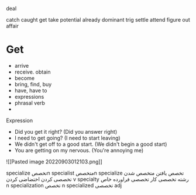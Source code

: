 deal 

catch 
caught 
get
take 
potential
already
dominant
trig
settle
attend
figure out
affair


# Get
- arrive
- receive. obtain
- become
- bring, find, buy
- have, have to
- expressions
- phrasal verb
- 

Expression
- Did you get it right? (Did you answer right)
- I need to get going? (I need to start leaving)
- We didn't get off to a good start. (We didn't begin a good start)
- You are getting on my nervous. (You're annoying me)

![[Pasted image 20220903012103.png]]


specialize تخصصn
specialist متخصصn
specialize تخصص یافتن متخصص شدن تخصصی کردن اختضاضی کردن v
specialty رشته تخصصی کار تخصصی فراورده خاص n
specialization تخصص n
specialized تخصصی adj


